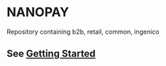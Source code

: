 # NANOPAY
Repository containing b2b, retail, common, ingenico

## See [Getting Started](https://github.com/nanoPayinc/NANOPAY/wiki/Getting-Started)
